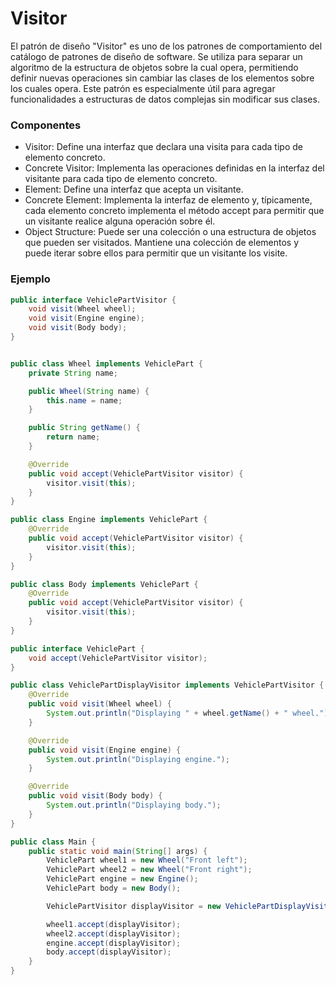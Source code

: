 # Visitor

El patrón de diseño "Visitor" es uno de los patrones de comportamiento del catálogo de patrones de diseño de software. Se utiliza para separar un algoritmo de la estructura de objetos sobre la cual opera, permitiendo definir nuevas operaciones sin cambiar las clases de los elementos sobre los cuales opera. Este patrón es especialmente útil para agregar funcionalidades a estructuras de datos complejas sin modificar sus clases.

### Componentes
- Visitor: Define una interfaz que declara una visita para cada tipo de elemento concreto.
- Concrete Visitor: Implementa las operaciones definidas en la interfaz del visitante para cada tipo de elemento concreto.
- Element: Define una interfaz que acepta un visitante.
- Concrete Element: Implementa la interfaz de elemento y, típicamente, cada elemento concreto implementa el método accept para permitir que un visitante realice alguna operación sobre él.
- Object Structure: Puede ser una colección o una estructura de objetos que pueden ser visitados. Mantiene una colección de elementos y puede iterar sobre ellos para permitir que un visitante los visite.

### Ejemplo
``` java
public interface VehiclePartVisitor {
    void visit(Wheel wheel);
    void visit(Engine engine);
    void visit(Body body);
}


public class Wheel implements VehiclePart {
    private String name;

    public Wheel(String name) {
        this.name = name;
    }

    public String getName() {
        return name;
    }

    @Override
    public void accept(VehiclePartVisitor visitor) {
        visitor.visit(this);
    }
}

public class Engine implements VehiclePart {
    @Override
    public void accept(VehiclePartVisitor visitor) {
        visitor.visit(this);
    }
}

public class Body implements VehiclePart {
    @Override
    public void accept(VehiclePartVisitor visitor) {
        visitor.visit(this);
    }
}

public interface VehiclePart {
    void accept(VehiclePartVisitor visitor);
}

public class VehiclePartDisplayVisitor implements VehiclePartVisitor {
    @Override
    public void visit(Wheel wheel) {
        System.out.println("Displaying " + wheel.getName() + " wheel.");
    }

    @Override
    public void visit(Engine engine) {
        System.out.println("Displaying engine.");
    }

    @Override
    public void visit(Body body) {
        System.out.println("Displaying body.");
    }
}

public class Main {
    public static void main(String[] args) {
        VehiclePart wheel1 = new Wheel("Front left");
        VehiclePart wheel2 = new Wheel("Front right");
        VehiclePart engine = new Engine();
        VehiclePart body = new Body();

        VehiclePartVisitor displayVisitor = new VehiclePartDisplayVisitor();

        wheel1.accept(displayVisitor);
        wheel2.accept(displayVisitor);
        engine.accept(displayVisitor);
        body.accept(displayVisitor);
    }
}


```